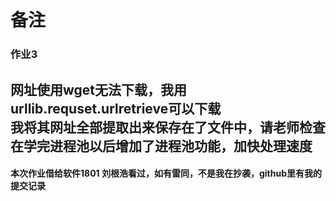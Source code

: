 # 备注
### **作业3**
网址使用wget无法下载，我用urllib.requset.urlretrieve可以下载\
我将其网址全部提取出来保存在了文件中，请老师检查\
在学完进程池以后增加了进程池功能，加快处理速度
---
#### 本次作业借给**软件1801 刘根浩**看过，如有雷同，不是我在抄袭，**github**里有我的提交记录